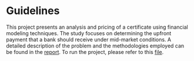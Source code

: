 # Guidelines
This project presents an analysis and pricing of a certificate using financial modeling techniques. The study focuses on determining the upfront payment that a bank should receive under mid-market conditions. A detailed description of the problem and the methodologies employed can be found in the [report](https://github.com/alehowe/Certificate-Pricing/blob/main/Certificate_Pricing_HoweAlessandroJohn.pdf).
To run the project, please refer to this [file](https://github.com/alehowe/Certificate-Pricing/blob/main/Run_PricingProject.m).



